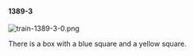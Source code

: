 #### 1389-3
![train-1389-3-0.png](https://github.com/lil-lab/nlvr/raw/master/nlvr/train/images/15/train-1389-3-0.png "train-1389-3-0.png")

There is a box with a blue square and a yellow square.